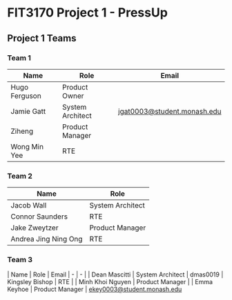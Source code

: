 # FIT3170 Project 1 - PressUp

## Project 1 Teams
### Team 1
| Name | Role | Email |
| - | - | - |
| Hugo Ferguson | Product Owner |
| Jamie Gatt | System Architect | jgat0003@student.monash.edu |
| Ziheng | Product Manager |
| Wong Min Yee | RTE |

### Team 2
| Name | Role |
| - | - |
| Jacob Wall | System Architect | 
| Connor Saunders | RTE	| 
| Jake Zweytzer | Product Manager | jzwe0001@student.monash.edu |
| Andrea Jing Ning Ong | RTE |

### Team 3
| Name | Role | Email 
| - | - |
| Dean Mascitti | System Architect | dmas0019
| Kingsley Bishop | RTE |
| Minh Khoi Nguyen | Product Manager |
| Emma Keyhoe | Product Manager | ekey0003@student.monash.edu